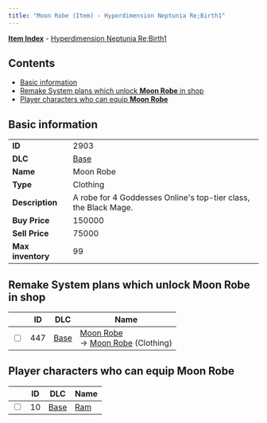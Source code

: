 ```yaml
---
title: "Moon Robe (Item) - Hyperdimension Neptunia Re;Birth1"
---
```


[**Item Index**](/neptunia/rb1/item/index.html) - [Hyperdimension Neptunia Re;Birth1](/neptunia/rb1)

## Contents

- [Basic information](#basic-information)
- [Remake System plans which unlock **Moon Robe** in shop](#remake-system-plans-which-unlock-moon-robe-in-shop)
- [Player characters who can equip **Moon Robe**](#player-characters-who-can-equip-moon-robe)

## Basic information

|   |   |
| -- | -- |
| **ID** | 2903 |
| **DLC** | [Base](/neptunia/rb1/dlc/1-base.html) |
| **Name** | Moon Robe |
| **Type** | Clothing |
| **Description** | A robe for 4 Goddesses Online's top-tier class, the Black Mage. |
| **Buy Price** | 150000 |
| **Sell Price** | 75000 |
| **Max inventory** | 99 |

## Remake System plans which unlock **Moon Robe** in shop

|    | ID | DLC | Name |
| -- | -- | --- | ---- |
| <input type="checkbox" id="rb1-remake-1-447" class="trackbox" /> | 447 | [Base](/neptunia/rb1/dlc/1-base.html) | [Moon Robe](/neptunia/rb1/remake/1-447-moon-robe.html)<br />→ [Moon Robe](/neptunia/rb1/item/1-2903-moon-robe.html) (Clothing) |

## Player characters who can equip **Moon Robe**

|    | ID | DLC | Name |
| -- | -- | --- | ---- |
| <input type="checkbox" id="rb1-player-1-10" class="trackbox" /> | 10 | [Base](/neptunia/rb1/dlc/1-base.html) | [Ram](/neptunia/rb1/player/1-10-ram.html) |